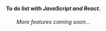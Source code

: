 <div align='center'>
<h4>To do list with <em>JavaScript and React.</em></h4>
<h6>More features coming soon...</h6>
</div>
